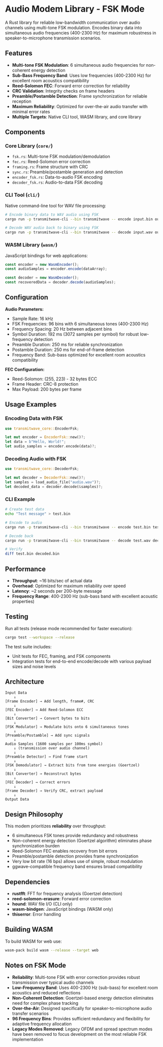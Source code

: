 # Audio Modem Library - FSK Mode

A Rust library for reliable low-bandwidth communication over audio channels using multi-tone FSK modulation. Encodes binary data into simultaneous audio frequencies (400-2300 Hz) for maximum robustness in speaker-to-microphone transmission scenarios.

## Features

- **Multi-tone FSK Modulation**: 6 simultaneous audio frequencies for non-coherent energy detection
- **Sub-Bass Frequency Band**: Uses low frequencies (400-2300 Hz) for excellent room acoustics compatibility
- **Reed-Solomon FEC**: Forward error correction for reliability
- **CRC Validation**: Integrity checks on frame headers
- **Preamble/Postamble Detection**: Frame synchronization for reliable reception
- **Maximum Reliability**: Optimized for over-the-air audio transfer with minimal error rates
- **Multiple Targets**: Native CLI tool, WASM library, and core library

## Components

### Core Library (`core/`)
- `fsk.rs`: Multi-tone FSK modulation/demodulation
- `fec.rs`: Reed-Solomon error correction
- `framing.rs`: Frame structure with CRC
- `sync.rs`: Preamble/postamble generation and detection
- `encoder_fsk.rs`: Data-to-audio FSK encoding
- `decoder_fsk.rs`: Audio-to-data FSK decoding

### CLI Tool (`cli/`)
Native command-line tool for WAV file processing:

```bash
# Encode binary data to WAV audio using FSK
cargo run -p transmitwave-cli --bin transmitwave -- encode input.bin output.wav

# Decode WAV audio back to binary using FSK
cargo run -p transmitwave-cli --bin transmitwave -- decode input.wav output.bin
```

### WASM Library (`wasm/`)
JavaScript bindings for web applications:

```javascript
const encoder = new WasmEncoder();
const audioSamples = encoder.encode(dataArray);

const decoder = new WasmDecoder();
const recoveredData = decoder.decode(audioSamples);
```

## Configuration

**Audio Parameters:**
- Sample Rate: 16 kHz
- FSK Frequencies: 96 bins with 6 simultaneous tones (400-2300 Hz)
- Frequency Spacing: 20 Hz between adjacent bins
- Symbol Duration: 192 ms (3072 samples per symbol) for robust low-frequency detection
- Preamble Duration: 250 ms for reliable synchronization
- Postamble Duration: 250 ms for end-of-frame detection
- Frequency Band: Sub-bass optimized for excellent room acoustics compatibility

**FEC Configuration:**
- Reed-Solomon: (255, 223) - 32 bytes ECC
- Frame Header: CRC-8 protection
- Max Payload: 200 bytes per frame

## Usage Examples

### Encoding Data with FSK

```rust
use transmitwave_core::EncoderFsk;

let mut encoder = EncoderFsk::new()?;
let data = b"Hello, World!";
let audio_samples = encoder.encode(data)?;
```

### Decoding Audio with FSK

```rust
use transmitwave_core::DecoderFsk;

let mut decoder = DecoderFsk::new()?;
let samples = load_audio_file("audio.wav")?;
let decoded_data = decoder.decode(&samples)?;
```

### CLI Example

```bash
# Create test data
echo "Test message" > test.bin

# Encode to audio
cargo run -p transmitwave-cli --bin transmitwave -- encode test.bin test.wav

# Decode back
cargo run -p transmitwave-cli --bin transmitwave -- decode test.wav decoded.bin

# Verify
diff test.bin decoded.bin
```

## Performance

- **Throughput**: ~16 bits/sec of actual data
- **Overhead**: Optimized for maximum reliability over speed
- **Latency**: ~2 seconds per 200-byte message
- **Frequency Range**: 400-2300 Hz (sub-bass band with excellent acoustic properties)

## Testing

Run all tests (release mode recommended for faster execution):
```bash
cargo test --workspace --release
```

The test suite includes:
- Unit tests for FEC, framing, and FSK components
- Integration tests for end-to-end encode/decode with various payload sizes and noise levels

## Architecture

```
Input Data
    ↓
[Frame Encoder] → Add length, frame#, CRC
    ↓
[FEC Encoder] → Add Reed-Solomon ECC
    ↓
[Bit Converter] → Convert bytes to bits
    ↓
[FSK Modulator] → Modulate bits onto 6 simultaneous tones
    ↓
[Preamble/Postamble] → Add sync signals
    ↓
Audio Samples (1600 samples per 100ms symbol)
    ↓ (transmission over audio channel)
    ↓
[Preamble Detector] → Find frame start
    ↓
[FSK Demodulator] → Extract bits from tone energies (Goertzel)
    ↓
[Bit Converter] → Reconstruct bytes
    ↓
[FEC Decoder] → Correct errors
    ↓
[Frame Decoder] → Verify CRC, extract payload
    ↓
Output Data
```

## Design Philosophy

This modem prioritizes **reliability** over throughput:
- 6 simultaneous FSK tones provide redundancy and robustness
- Non-coherent energy detection (Goertzel algorithm) eliminates phase synchronization burden
- Reed-Solomon FEC enables recovery from bit errors
- Preamble/postamble detection provides frame synchronization
- Very low bit rate (16 bps) allows use of simple, robust modulation
- ggwave-compatible frequency band ensures broad compatibility

## Dependencies

- **rustfft**: FFT for frequency analysis (Goertzel detection)
- **reed-solomon-erasure**: Forward error correction
- **hound**: WAV file I/O (CLI only)
- **wasm-bindgen**: JavaScript bindings (WASM only)
- **thiserror**: Error handling

## Building WASM

To build WASM for web use:

```bash
wasm-pack build wasm --release --target web
```

## Notes on FSK Mode

- **Reliability**: Multi-tone FSK with error correction provides robust transmission over typical audio channels
- **Low-Frequency Band**: Uses 400-2300 Hz (sub-bass) for excellent room acoustics and reduced reflections
- **Non-Coherent Detection**: Goertzel-based energy detection eliminates need for complex phase tracking
- **Over-the-Air**: Designed specifically for speaker-to-microphone audio transfer scenarios
- **96 Frequency Bins**: Provides sufficient redundancy and flexibility for adaptive frequency allocation
- **Legacy Modes Removed**: Legacy OFDM and spread spectrum modes have been removed to focus development on the most reliable FSK implementation
